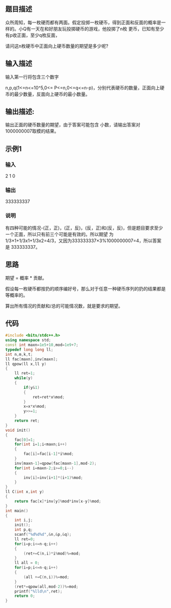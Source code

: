 ## 题目描述

众所周知，每一枚硬而都有两面。假定投掷一枚硬币，得到正面和反面的概率是一样的。小Q有一天在和好朋友玩投掷硬币的游戏，他投掷了n枚 更币，已知有至少有p收正面，至少q枚反面，

请问这n枚硬币中正面向上硬币数量的期望是多少呢?

## 输入描述

输入第一行将包含三个数字

n,p,q(1<=n<=10^5,0<= P<=n,0<=q<=n-p)，分别代表硬币的数量，正面向上硬币的最少数量，反面向上硬币的最小数量。

## 输出描述:

输出正面的硬币数量的期望，由于答案可能包含 小数，请输出答案对1000000007取模的结果。

## 示例1  

### 输入

2 1 0

### 输出

333333337

### 说明

有四种可能的情况-(正，正)，(正，反)，(反，正)和(反，反)，但是题目要求至少ー个正面，所以只有前三个可能是有效的。所以期望 为1/3×1+1/3x1+1/3x2=4/3，又因为333333337×3%1000000007=4，所以答案是 333333337。

## 思路

期望 = 概率 * 贡献。

假设每一枚硬币都按扔的顺序编好号，那么对于任意一种硬币序列的扔的结果都是等概率的。

算出所有情况的贡献和/总的可能情况数，就是要求的期望。

## 代码

```c++
#include <bits/stdc++.h>
using namespace std;
const int maxn=1e5+10,mod=1e9+7;
typedef long long ll;
int n,m,k,t;
ll fac[maxn],inv[maxn];
ll qpow(ll x,ll y)
{
    ll ret=1;
    while(y)
    {
        if(y&1)
        {
            ret=ret*x%mod;
        }
        x=x*x%mod;
        y>>=1;
    }
    return ret;
}
void init()
{
    fac[0]=1;
    for(int i=1;i<maxn;i++)
    {
        fac[i]=fac[i-1]*i%mod;
    }
    inv[maxn-1]=qpow(fac[maxn-1],mod-2);
    for(int i=maxn-2;i>=0;i--)
    {
        inv[i]=inv[i+1]*(i+1)%mod;
    }
}
ll C(int x,int y)
{
    return fac[x]*inv[y]%mod*inv[x-y]%mod;
}
int main()
{
    int i,j;
    init();
    int p,q;
    scanf("%d%d%d",&n,&p,&q);
    ll ret=0;
    for(i=p;i<=n-q;i++)
    {
        (ret+=C(n,i)*i%mod)%=mod;
    }
    ll all = 0;
    for(i=p;i<=n-q;i++)
    {
        (all +=C(n,i))%=mod;
    }
    (ret*=qpow(all,mod-2))%=mod;
    printf("%lld\n",ret);
    return 0;
}
```


